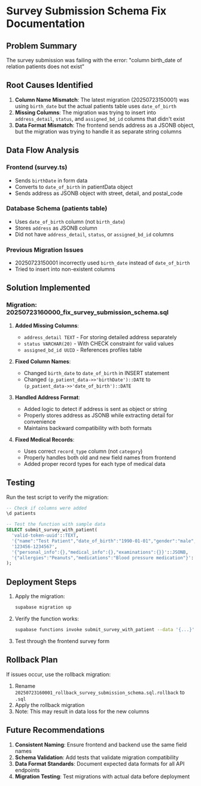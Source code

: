 # Survey Submission Schema Fix Documentation

## Problem Summary

The survey submission was failing with the error: "column birth_date of relation patients does not exist"

## Root Causes Identified

1. **Column Name Mismatch**: The latest migration (20250723150001) was using `birth_date` but the actual patients table uses `date_of_birth`
2. **Missing Columns**: The migration was trying to insert into `address_detail`, `status`, and `assigned_bd_id` columns that didn't exist
3. **Data Format Mismatch**: The frontend sends address as a JSONB object, but the migration was trying to handle it as separate string columns

## Data Flow Analysis

### Frontend (survey.ts)
- Sends `birthDate` in form data
- Converts to `date_of_birth` in patientData object
- Sends address as JSONB object with street, detail, and postal_code

### Database Schema (patients table)
- Uses `date_of_birth` column (not `birth_date`)
- Stores `address` as JSONB column
- Did not have `address_detail`, `status`, or `assigned_bd_id` columns

### Previous Migration Issues
- 20250723150001 incorrectly used `birth_date` instead of `date_of_birth`
- Tried to insert into non-existent columns

## Solution Implemented

### Migration: 20250723160000_fix_survey_submission_schema.sql

1. **Added Missing Columns**:
   - `address_detail TEXT` - For storing detailed address separately
   - `status VARCHAR(20)` - With CHECK constraint for valid values
   - `assigned_bd_id UUID` - References profiles table

2. **Fixed Column Names**:
   - Changed `birth_date` to `date_of_birth` in INSERT statement
   - Changed `(p_patient_data->>'birthDate')::DATE` to `(p_patient_data->>'date_of_birth')::DATE`

3. **Handled Address Format**:
   - Added logic to detect if address is sent as object or string
   - Properly stores address as JSONB while extracting detail for convenience
   - Maintains backward compatibility with both formats

4. **Fixed Medical Records**:
   - Uses correct `record_type` column (not `category`)
   - Properly handles both old and new field names from frontend
   - Added proper record types for each type of medical data

## Testing

Run the test script to verify the migration:

```sql
-- Check if columns were added
\d patients

-- Test the function with sample data
SELECT submit_survey_with_patient(
  'valid-token-uuid'::TEXT,
  '{"name":"Test Patient","date_of_birth":"1990-01-01","gender":"male","phone":"010-1234-5678","address":{"street":"Seoul","detail":"Apt 101","postal_code":"12345"},"flag_hypertension":true}'::JSONB,
  '123456-1234567',
  '{"personal_info":{},"medical_info":{},"examinations":{}}'::JSONB,
  '{"allergies":"Peanuts","medications":"Blood pressure medication"}'::JSONB
);
```

## Deployment Steps

1. Apply the migration:
   ```bash
   supabase migration up
   ```

2. Verify the function works:
   ```bash
   supabase functions invoke submit_survey_with_patient --data '{...}'
   ```

3. Test through the frontend survey form

## Rollback Plan

If issues occur, use the rollback migration:
1. Rename `20250723160001_rollback_survey_submission_schema.sql.rollback` to `.sql`
2. Apply the rollback migration
3. Note: This may result in data loss for the new columns

## Future Recommendations

1. **Consistent Naming**: Ensure frontend and backend use the same field names
2. **Schema Validation**: Add tests that validate migration compatibility
3. **Data Format Standards**: Document expected data formats for all API endpoints
4. **Migration Testing**: Test migrations with actual data before deployment